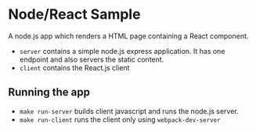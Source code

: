 # Node/React Sample

A node.js app which renders a HTML page containing a React component.

- `server` contains a simple node.js express application. It has one endpoint and also servers the static content.
- `client` contains the React.js client

## Running the app

- `make run-server` builds client javascript and runs the node.js server.
- `make run-client` runs the client only using `webpack-dev-server`
